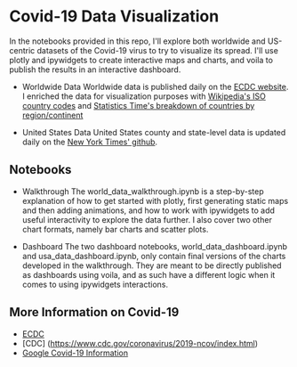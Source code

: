 # Covid-19 Data Visualization

In the notebooks provided in this repo, I'll explore both worldwide and US-centric datasets of the Covid-19 virus to try to visualize its spread. I'll use plotly and ipywidgets to create interactive maps and charts, and voila to publish the results in an interactive dashboard.

* Worldwide Data
Worldwide data is published daily on the [ECDC website](https://www.ecdc.europa.eu/en/geographical-distribution-2019-ncov-cases). I enriched the data for visualization purposes with [Wikipedia's ISO country codes](https://en.wikipedia.org/wiki/List_of_ISO_3166_country_codes) and [Statistics Time's breakdown of countries by region/continent](http://statisticstimes.com/geography/countries-by-continents.php)

* United States Data
United States county and state-level data is updated daily on the [New York Times' github](https://github.com/nytimes/covid-19-data).


## Notebooks

* Walkthrough
The world_data_walkthrough.ipynb is a step-by-step explanation of how to get started with plotly, first generating static maps and then adding animations, and how to work with ipywidgets to add useful interactivity to explore the data further. I also cover two other chart formats, namely bar charts and scatter plots.

* Dashboard
The two dashboard notebooks, world_data_dashboard.ipynb and usa_data_dashboard.ipynb, only contain final versions of the charts developed in the walkthrough. They are meant to be directly published as dashboards using voila, and as such have a different logic when it comes to using ipywidgets interactions.


## More Information on Covid-19

* [ECDC](https://www.ecdc.europa.eu/en/covid-19-pandemic)
* [CDC] (https://www.cdc.gov/coronavirus/2019-ncov/index.html)
* [Google Covid-19 Information](https://www.google.com/covid19/)
